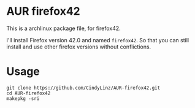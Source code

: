 # AUR firefox42

This is a archlinux package file, for firefox42.

I'll install Firefox version 42.0 and named `firefox42`.
So that you can still install and use other firefox versions without conflictions.

# Usage

```
git clone https://github.com/CindyLinz/AUR-firefox42.git
cd AUR-firefox42
makepkg -sri
```
